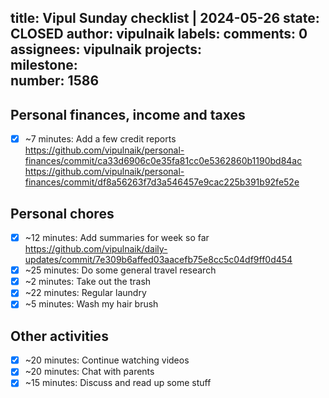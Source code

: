 title:	Vipul Sunday checklist | 2024-05-26
state:	CLOSED
author:	vipulnaik
labels:	
comments:	0
assignees:	vipulnaik
projects:	
milestone:	
number:	1586
--
## Personal finances, income and taxes

- [x] ~7 minutes: Add a few credit reports https://github.com/vipulnaik/personal-finances/commit/ca33d6906c0e35fa81cc0e5362860b1190bd84ac https://github.com/vipulnaik/personal-finances/commit/df8a56263f7d3a546457e9cac225b391b92fe52e

## Personal chores

- [x] ~12 minutes: Add summaries for week so far https://github.com/vipulnaik/daily-updates/commit/7e309b6affed03aacefb75e8cc5c04df9ff0d454
- [x] ~25 minutes: Do some general travel research
- [x] ~2 minutes: Take out the trash
- [x] ~22 minutes: Regular laundry
- [x] ~5 minutes: Wash my hair brush 

## Other activities

- [x] ~20 minutes: Continue watching videos
- [x] ~20 minutes: Chat with parents
- [x] ~15 minutes: Discuss and read up some stuff
